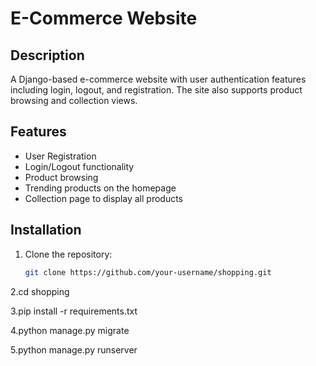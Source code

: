 # E-Commerce Website

## Description
A Django-based e-commerce website with user authentication features including login, logout, and registration. The site also supports product browsing and collection views.

## Features
- User Registration
- Login/Logout functionality
- Product browsing
- Trending products on the homepage
- Collection page to display all products

## Installation
1. Clone the repository:
   ```bash
   git clone https://github.com/your-username/shopping.git

2.cd shopping

3.pip install -r requirements.txt

4.python manage.py migrate

5.python manage.py runserver

